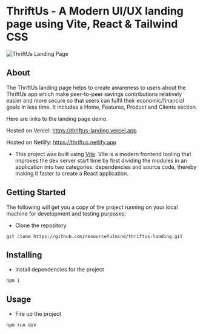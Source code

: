 # ThriftUs - A Modern UI/UX landing page using Vite, React & Tailwind CSS

![ThriftUs Landing Page](https://res.cloudinary.com/resourcefulmind-inc/image/upload/v1663661849/Screen_Shot_2022-09-20_at_9.14.00_AM_rbipjj.png)

## About

The ThriftUs landing page helps to create awareness to users about the ThriftUs app which make peer-to-peer savings contributions relatively easier and more secure so that users can fulfil their economic/financial goals in less time.
It includes a Home, Features, Product and Clients section.

Here are links to the landing page demo.

Hosted on Vercel: https://thriftus-landing.vercel.app

Hosted on Netlify: https://thriftus.netlify.app

- This project was built using [Vite](https://vitejs.dev/guide/#:~:text=svelte%2Dts-,Scaffolding%20Your%20First%20Vite%20Project,-%23). Vite is a modern frontend tooling that improves the dev server start time by first dividing the modules in an application into two categories: dependencies and source code, thereby making it faster to create a React application.

## Getting Started

The following will get you a copy of the project running on your local machine for development and testing purposes:

- Clone the repository

```command
git clone https://github.com/resourcefulmind/thriftus-landing.git
```

## Installing

- Install dependencies for the project

```command
npm i
```

## Usage

- Fire up the project

```command
npm run dev
```
